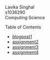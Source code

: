 ---
---

Lavika Singhal\
s1036290\
Computing Science

Table of Contents
- [blogpost1](blogpost1.md)
- [assignment2](assignment2)
- [assignment3](Assignment3.md)
- [assignment4](assignment4.md)
